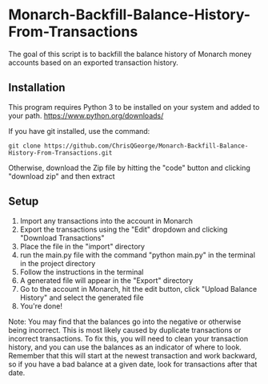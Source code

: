 # Monarch-Backfill-Balance-History-From-Transactions
The goal of this script is to backfill the balance history of Monarch money accounts based on an exported transaction history.

## Installation
This program requires Python 3 to be installed on your system and added to your path. https://www.python.org/downloads/

If you have git installed, use the command:

`git clone https://github.com/ChrisQGeorge/Monarch-Backfill-Balance-History-From-Transactions.git`


Otherwise, download the Zip file by hitting the "code" button and clicking "download zip" and then extract

## Setup

1. Import any transactions into the account in Monarch
2. Export the transactions using the "Edit" dropdown and clicking "Download Transactions"
3. Place the file in the "import" directory
4. run the main.py file with the command "python main.py" in the terminal in the project directory
5. Follow the instructions in the terminal
6. A generated file will appear in the "Export" directory
7. Go to the account in Monarch, hit the edit button, click "Upload Balance History" and select the generated file 
8. You're done!

Note: You may find that the balances go into the negative or otherwise being incorrect. This is most likely
caused by duplicate transactions or incorrect transactions. To fix this, you will need to clean your transaction history, and you can use the balances
as an indicator of where to look. Remember that this will start at the newest transaction and work backward, so if you have a bad balance at a given date,
look for transactions after that date.
